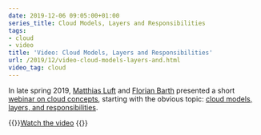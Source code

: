 ```yaml
---
date: 2019-12-06 09:05:00+01:00
series_title: Cloud Models, Layers and Responsibilities
tags:
- cloud
- video
title: 'Video: Cloud Models, Layers and Responsibilities'
url: /2019/12/video-cloud-models-layers-and.html
video_tag: cloud
---
```

In late spring 2019, [Matthias Luft](https://www.ipspace.net/Author:Matthias_Luft) and [Florian Barth](https://www.ipspace.net/Author:Florian_Barth) presented a short [webinar on cloud concepts](https://www.ipspace.net/Introduction_to_Cloud_Computing), starting with the obvious topic: [cloud models, layers, and responsibilities](https://my.ipspace.net/bin/get/Cloud101/1%20-%20Cloud%20Models,%20Layers%20and%20Responsibilities.mp4?doccode=Cloud101).

{{<jump>}}[Watch the video](https://my.ipspace.net/bin/get/Cloud101/1%20-%20Cloud%20Models,%20Layers%20and%20Responsibilities.mp4?doccode=Cloud101)
{{</jump>}}
